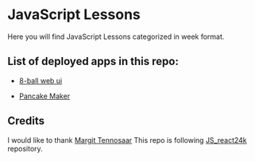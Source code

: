 # JavaScript Lessons

Here you will find JavaScript Lessons categorized in week format.

## List of deployed apps in this repo:

- [8-ball web ui](https://adelansari.github.io/JavaScript_Lessons/03_week/03_exerices/conditions/8ball/conditions_09.html)

- [Pancake Maker](https://adelansari.github.io/JavaScript_Lessons/04_week/04_exerices/basic_DOM/basic_DOM_4)

## Credits

I would like to thank [Margit Tennosaar](https://github.com/margittennosaar) This repo is following [JS_react24k](https://github.com/margittennosaar/JS_react24k) repository.
